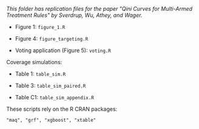 _This folder has replication files for the paper "Qini Curves for Multi-Armed Treatment Rules" by Sverdrup, Wu, Athey, and Wager._

* Figure 1: `figure_1.R`

* Figure 4: `figure_targeting.R`

* Voting application (Figure 5): `voting.R`

Coverage simulations:
* Table 1: `table_sim.R`

* Table 3: `table_sim_paired.R`

* Table C1: `table_sim_appendix.R`

These scripts rely on the R CRAN packages:
```
"maq", "grf", "xgboost", "xtable"
```

